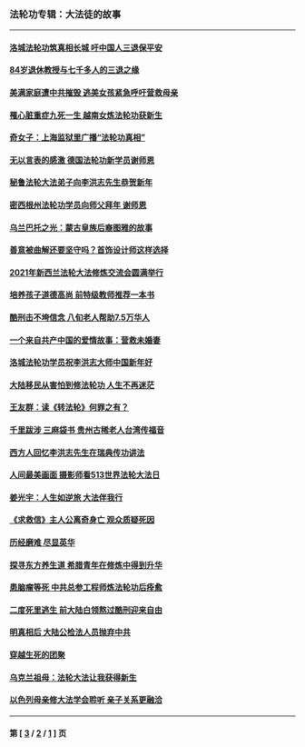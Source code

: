 ### 法轮功专辑：大法徒的故事
---
#### [洛城法轮功筑真相长城 吁中国人三退保平安](../../pages/nf1147481/n13892471.md?03190430) 
#### [84岁退休教授与七千多人的三退之缘](../../pages/nf1147481/n13796650.md?03190430) 
#### [美满家庭遭中共摧毁 逃美女孩紧急呼吁营救母亲](../../pages/nf1147481/n13792859.md?03190430) 
#### [罹心脏重症九死一生 越南女炼法轮功获新生](../../pages/nf1147481/n13732766.md?03190430) 
#### [奇女子：上海监狱里广播“法轮功真相”](../../pages/nf1147481/n13726443.md?03190430) 
#### [无以言表的感激 德国法轮功新学员谢师恩](../../pages/nf1147481/n13543790.md?03190430) 
#### [秘鲁法轮大法弟子向李洪志先生恭贺新年](../../pages/nf1147481/n13540182.md?03190430) 
#### [密西根州法轮功学员向师父拜年 谢师恩](../../pages/nf1147481/n13538183.md?03190430) 
#### [乌兰巴托之光：蒙古皇族后裔图雅的故事](../../pages/nf1147481/n13155759.md?03190430) 
#### [善意被曲解还要坚守吗？首饰设计师这样选择](../../pages/nf1147481/n13077575.md?03190430) 
#### [2021年新西兰法轮大法修炼交流会圆满举行](../../pages/nf1147481/n13033149.md?03190430) 
#### [培养孩子道德高尚 前特级教师推荐一本书](../../pages/nf1147481/n12938640.md?03190430) 
#### [酷刑击不垮信念 八旬老人帮助7.5万华人](../../pages/nf1147481/n12880712.md?03190430) 
#### [一个来自共产中国的爱情故事：营救未婚妻](../../pages/nf1147481/n12778386.md?03190430) 
#### [洛城法轮功学员祝李洪志大师中国新年好](../../pages/nf1147481/n12724685.md?03190430) 
#### [大陆移民从害怕到修法轮功 人生不再迷茫](../../pages/nf1147481/n12414325.md?03190430) 
#### [王友群：读《转法轮》何罪之有？](../../pages/nf1147481/n12408647.md?03190430) 
#### [千里跋涉 三麻袋书 贵州古稀老人台湾传福音](../../pages/nf1147481/n12198750.md?03190430) 
#### [西方人回忆李洪志先生在瑞典传功讲法](../../pages/nf1147481/n12099607.md?03190430) 
#### [人间最美画面 摄影师看513世界法轮大法日](../../pages/nf1147481/n12094118.md?03190430) 
#### [姜光宇：人生如逆旅 大法伴我行](../../pages/nf1147481/n12088664.md?03190430) 
#### [《求救信》主人公离奇身亡 观众质疑死因](../../pages/nf1147481/n11845215.md?03190430) 
#### [历经磨难 尽显英华](../../pages/nf1147481/n11723297.md?03190430) 
#### [探寻东方养生道 希腊青年在修炼中得到升华](../../pages/nf1147481/n11494502.md?03190430) 
#### [患脑瘤等死 中共总参工程师炼法轮功后痊愈](../../pages/nf1147481/n11466682.md?03190430) 
#### [二度死里逃生 前大陆白领熬过酷刑迎来自由](../../pages/nf1147481/n11368594.md?03190430) 
#### [明真相后 大陆公检法人员抛弃中共](../../pages/nf1147481/n11358618.md?03190430) 
#### [穿越生死的团聚](../../pages/nf1147481/n11258922.md?03190430) 
#### [乌克兰祖母：法轮大法让我获得新生](../../pages/nf1147481/n11269457.md?03190430) 
#### [以色列母亲修大法学会聆听 亲子关系更融洽](../../pages/nf1147481/n11268195.md?03190430) 

---
#### 第 [ [3](./3.md?03190430) / [2](./2.md?03190430) / [1](./1.md?03190430) ] 页
